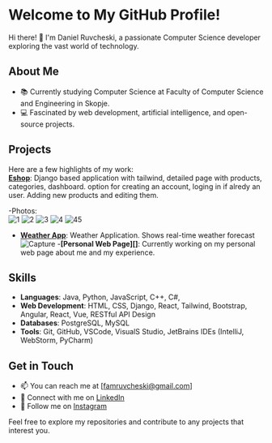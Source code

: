 # Welcome to My GitHub Profile!

Hi there! 👋 I'm Daniel Ruvcheski, a passionate Computer Science developer exploring the vast world of technology. 

## About Me

- 📚 Currently studying Computer Science at Faculty of Computer Science and Engineering in Skopje.
- 💻 Fascinated by web development, artificial intelligence, and open-source projects.

## Projects

Here are a few highlights of my work:<br>
**[Eshop](https://github.com/DanielRuvchee/Eshop)**: Django based application with tailwind, detailed page with products, categories, dashboard.
  option for creating an account, loging in if alredy an user. Adding new products and editing them.<br>

  -Photos:<br>
  ![1](https://github.com/DanielRuvchee/DanielRuvchee/assets/97626963/860d9321-a970-44f8-8ec1-34d5fd971605)
  ![2](https://github.com/DanielRuvchee/DanielRuvchee/assets/97626963/39e23b3a-7058-428b-a869-9166bab0769c)
  ![3](https://github.com/DanielRuvchee/DanielRuvchee/assets/97626963/ba244575-b193-4c75-ad63-230e02167e50)
  ![4](https://github.com/DanielRuvchee/DanielRuvchee/assets/97626963/6c4151fd-affc-4fdf-80b8-fa3b1038b4e1)
  ![45](https://github.com/DanielRuvchee/DanielRuvchee/assets/97626963/39d16df7-b77c-4d62-99e6-374d46a88bbd)
  <br>


- **[Weather App](https://github.com/DanielRuvchee/Weather-App)**: Weather Application. Shows real-time weather forecast
  ![Capture](https://github.com/DanielRuvchee/DanielRuvchee/assets/97626963/1fc1ca70-c01a-4b5a-a789-055da6e30445)
-**[Personal Web Page][]**: Currently working on my personal web page about me and my experience.


## Skills

- **Languages**: Java, Python, JavaScript, C++, C#,
- **Web Development**: HTML, CSS, Django, React, Tailwind, Bootstrap, Angular, React, Vue, RESTful API Design
- **Databases**: PostgreSQL, MySQL
- **Tools**: Git, GitHub, VSCode, VisualS Studio, JetBrains IDEs (IntelliJ, WebStorm, PyCharm)

## Get in Touch

- 📫 You can reach me at [famruvcheski@gmail.com]
- 💼 Connect with me on [LinkedIn](www.linkedin.com/in/daniel-ruvcheski-5031a6237)
- 📸 Follow me on [Instagram](https://www.instagram.com/danielruvchee/)

Feel free to explore my repositories and contribute to any projects that interest you. 
